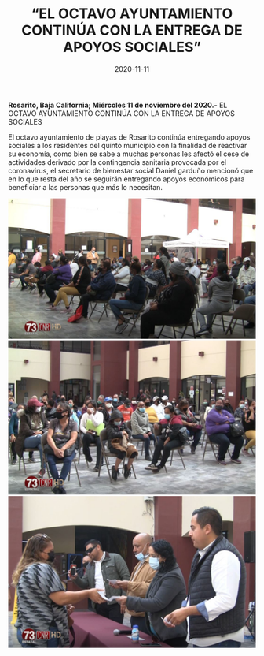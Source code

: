 ﻿---
layout: blog
title:  “EL OCTAVO AYUNTAMIENTO CONTINÚA CON LA ENTREGA DE APOYOS SOCIALES”
date:   2020-11-11  
categories: rosarito
permalink: /:categories/:title:output_ext
image: img/cnr/apoyos-sociales.jpg
autor: 
---


**Rosarito, Baja California;  Miércoles 11 de noviembre del 2020.-** EL OCTAVO AYUNTAMIENTO CONTINÚA CON LA ENTREGA DE APOYOS SOCIALES 


El octavo ayuntamiento de playas de Rosarito continúa entregando apoyos sociales a los residentes del quinto municipio con la finalidad de reactivar su economía, como bien se sabe a muchas personas les afectó el cese de actividades derivado por la contingencia sanitaria provocada por el coronavirus, el secretario de bienestar social Daniel garduño mencionó que en lo que resta del año se seguirán entregando apoyos económicos para beneficiar a las personas que más lo necesitan.

<div id="carouselExampleSlidesOnly" class="carousel slide" data-ride="carousel">
  <div class="carousel-inner">
    <div class="carousel-item active">
       <img class="d-block w-100" src="/img/cnr/apoyos-sociales.jpg" loading="lazy"  alt="Apoyo Social">
    </div>
        <div class="carousel-item active">
       <img class="d-block w-100" src="/img/cnr/apoyos-sociales-2.jpg" loading="lazy"  alt="Apoyo Social">
    </div>
        <div class="carousel-item active">
       <img class="d-block w-100" src="/img/cnr/apoyos-sociales-3.jpg" loading="lazy"  alt="Apoyo Social">
    </div>
  </div>
</div>